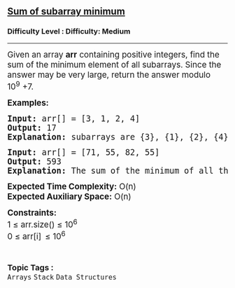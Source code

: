 <h2><a href="https://www.geeksforgeeks.org/problems/sum-of-subarray-minimum/1">Sum of subarray minimum</a></h2><h3>Difficulty Level : Difficulty: Medium</h3><hr><div class="problems_problem_content__Xm_eO"><p><span style="font-size: 14pt;">Given an array <strong>a</strong><strong>rr</strong> containing positive integers, find the sum of the minimum element of all subarrays. Since the answer may be very large, return the answer modulo 10<sup>9</sup>&nbsp;+7.&nbsp;</span></p>
<p><span style="font-size: 14pt;"><strong>Examples:</strong></span></p>
<pre><span style="font-size: 14pt;"><strong>Input: </strong>arr[] = [3, 1, 2, 4]<br><strong>Output: </strong>17<br><strong>Explanation:</strong> subarrays are {3}, {1}, {2}, {4}, {3, 1}, {1, 2}, {2, 4}, {3, 1, 2}, {1, 2, 4}, {3, 1, 2, 4}. Minimums are 3, 1, 2, 4, 1, 1, 2, 1, 1, 1. Sum is 17.</span></pre>
<pre><span style="font-size: 14pt;"><strong>Input: </strong>arr[] = [71, 55, 82, 55]<br><strong>Output: </strong>593<br><strong>Explanation:&nbsp;</strong>The sum of the minimum of all the subarrays are 593.</span></pre>
<p><span style="font-size: 14pt;"><strong>Expected Time Complexity:</strong> O(n)<br><strong>Expected Auxiliary Space:</strong> O(n)</span></p>
<p><span style="font-size: 14pt;"><strong>Constraints:</strong><br>1 ≤ arr.size() ≤ 10<sup>6</sup><br>0 ≤ arr[i]<sub>&nbsp;&nbsp;</sub>≤ 10<sup>6</sup></span></p></div><br><p><span style=font-size:18px><strong>Topic Tags : </strong><br><code>Arrays</code>&nbsp;<code>Stack</code>&nbsp;<code>Data Structures</code>&nbsp;